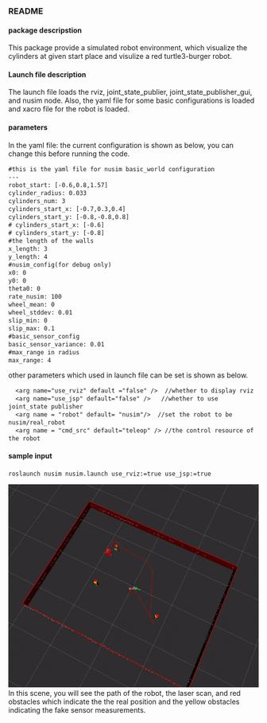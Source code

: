 ### README

#### package descripstion

This package provide a simulated robot environment, which visualize the cylinders at given start place and visulize a red turtle3-burger robot.

#### Launch file description

The launch file loads the rviz, joint_state_publier, joint_state_publisher_gui, and nusim node. Also, the yaml file for some basic configurations is loaded and xacro file for the robot is loaded.

#### parameters

In the yaml file: the current configuration is shown as below, you can change this before running the code.

```
#this is the yaml file for nusim basic_world configuration
---
robot_start: [-0.6,0.8,1.57]
cylinder_radius: 0.033
cylinders_num: 3
cylinders_start_x: [-0.7,0.3,0.4]
cylinders_start_y: [-0.8,-0.8,0.8]
# cylinders_start_x: [-0.6]
# cylinders_start_y: [-0.8]
#the length of the walls
x_length: 3
y_length: 4
#nusim_config(for debug only)
x0: 0
y0: 0
theta0: 0
rate_nusim: 100
wheel_mean: 0
wheel_stddev: 0.01
slip_min: 0
slip_max: 0.1
#basic_sensor_config
basic_sensor_variance: 0.01
#max_range in radius
max_range: 4
```

other parameters which used in launch file can be set is shown as below.

```
  <arg name="use_rviz" default ="false" />  //whether to display rviz
  <arg name="use_jsp" default="false" />   //whether to use joint_state publisher
  <arg name = "robot" default= "nusim"/>  //set the robot to be nusim/real_robot
  <arg name = "cmd_src" default="teleop" /> //the control resource of the robot
```

#### sample input

```
roslaunch nusim nusim.launch use_rviz:=true use_jsp:=true
```
![](images/nusim_withpath.gif)
In this scene, you will see the path of the robot, the laser scan, and red obstacles which indicate the 
the real position and the yellow obstacles indicating the fake sensor measurements.
